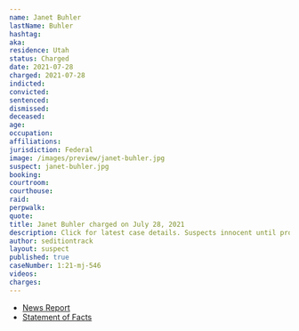 ```yaml
---
name: Janet Buhler
lastName: Buhler
hashtag:
aka:
residence: Utah
status: Charged
date: 2021-07-28
charged: 2021-07-28
indicted:
convicted:
sentenced:
dismissed:
deceased:
age:
occupation:
affiliations:
jurisdiction: Federal
image: /images/preview/janet-buhler.jpg
suspect: janet-buhler.jpg
booking:
courtroom:
courthouse:
raid:
perpwalk:
quote:
title: Janet Buhler charged on July 28, 2021
description: Click for latest case details. Suspects innocent until proven guilty.
author: seditiontrack
layout: suspect
published: true
caseNumber: 1:21-mj-546
videos:
charges:
---
```

- [News Report](https://www.sltrib.com/news/2021/08/02/two-more-utahns-arrested/)
- [Statement of Facts](https://www.justice.gov/usao-dc/case-multi-defendant/file/1421591/download)
